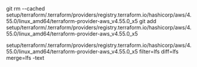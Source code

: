 git rm --cached setup/terraform/.terraform/providers/registry.terraform.io/hashicorp/aws/4.55.0/linux_amd64/terraform-provider-aws_v4.55.0_x5
git add setup/terraform/.terraform/providers/registry.terraform.io/hashicorp/aws/4.55.0/linux_amd64/terraform-provider-aws_v4.55.0_x5

setup/terraform/.terraform/providers/registry.terraform.io/hashicorp/aws/4.55.0/linux_amd64/terraform-provider-aws_v4.55.0_x5 filter=lfs diff=lfs merge=lfs -text
